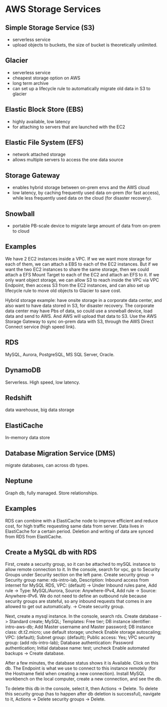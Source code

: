 # AWS Storage Services

## Simple Storage Service (S3)
- serverless service
- upload objects to buckets, the size of bucket is theoretically unlimited. 

## Glacier
- serverless service
- cheapest storage option on AWS
- long term archive
- can set up a lifecycle rule to automatically migrate old data in S3 to glacier

## Elastic Block Store (EBS)
- highly available, low latency 
- for attaching to servers that are launched with the EC2

## Elastic File System (EFS)
- network attached storage
- allows multiple servers to access the one data source

## Storage Gateway
- enables hybrid storage between on-prem envs and the AWS cloud
- low latency, by caching frequently used data on-prem (for fast access), while less frequently used data on the cloud (for disaster recovery). 

## Snowball
- portable PB-scale device to migrate large amount of data from on-prem to cloud

## Examples
We have 2 EC2 instances inside a VPC. If we we want more storage for each of them, we can attach a EBS to each of the EC2 instances. But if we want the two EC2 instances to share the same storage, then we could attach a EFS Mount Target to each of the EC2 and attach an EFS to it. If we only want object storage, we can allow S3 to reach inside the VPC via VPC Endpoint, then access S3 from the EC2 instances, and can also set up lifecycle rule to move old objects to Glacier to save cost. 

Hybrid storage example: have onsite storage in a corporate data center, and also want to have data stored in S3, for disaster recovery. The corporate data center may have Pbs of data, so could use a snowball device, load data and send to AWS. And AWS will upload that data to S3. Use the AWS Storage Gateway to sync on-prem data with S3, through the AWS Direct Connect service (high speed link). 

## RDS
MySQL, Aurora, PostgreSQL, MS SQL Server, Oracle. 

## DynamoDB
Serverless. High speed, low latency. 

## Redshift
data warehouse, big data storage

## ElastiCache
In-memory data store

## Database Migration Service (DMS)
migrate databases, can across db types. 

## Neptune
Graph db, fully managed. Store relationships. 

## Examples
RDS can combine with a ElastiCache node to improve efficient and reduce cost, for high traffic requesting same data from server. Data lives in ElastiCache for a certain period. Deletion and writing of data are synced from RDS from ElastiCache. 

## Create a MySQL db with RDS
First, create a security group, so it can be attached to mySQL instance to allow remote connection to it. In the console, search for vpc, go to Security Groups under Security section on the left pane. Create security group -> Security group name: rds-intro-lab, Description: Inbound access from internet for MySQL RDS, VPC: (default) -> Under Inbound rules pane, Add rule -> Type: MySQL/Aurora, Source: Anywhere-IPv4, Add rule -> Source: Anywhere-IPv6. We do not need to define an outbound rule because security groups are stateful, so any inbound requests that comes in are allowed to get out automatically. -> Create security group. 

Next, create a mysql instance. In the console, search rds. Create database -> Standard create; MySQL; Templates: Free tier; DB instance identifier: intro-aws-db; Add Master username and Master password; DB instance class: dt.t2.micro; use default storage; uncheck Enable storage autoscaling; VPC: (default); Subnet group: (default); Public access: Yes; VPC security group: (add rds-intro-lab); Database authentication: Password authentication; Initial database name: test; uncheck Enable automated backups -> Create database. 

After a few minutes, the database status shows it is Available. Click on this db. The Endpoint is what we use to connect to this instance remotely (for the Hostname field when creating a new connection). Install MySQL workbench on the local computer, create a new connection, and see the db.  

To delete this db in the console, select it, then Actions -> Delete. To delete this security group (has to happen after db deletion is successful), navigate to it, Actions -> Delete security groups -> Delete. 










